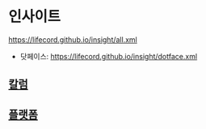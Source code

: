 # 인사이트
https://lifecord.github.io/insight/all.xml
- 닷페이스: https://lifecord.github.io/insight/dotface.xml

## [칼럼](https://github.com/LIFECORD/column)

## [플랫폼](https://github.com/LIFECORD/platform)
